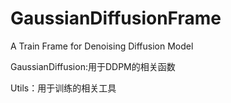 # GaussianDiffusionFrame
A Train Frame for Denoising Diffusion Model

GaussianDiffusion:用于DDPM的相关函数

Utils：用于训练的相关工具

